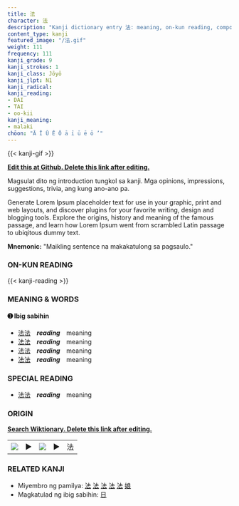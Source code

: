 ```yaml
---
title: 法
character: 法
description: "Kanji dictionary entry 法: meaning, on-kun reading, compounds, origin, related kanji"
content_type: kanji
featured_image: "/法.gif"
weight: 111
frequency: 111
kanji_grade: 9
kanji_strokes: 1
kanji_class: Jōyō
kanji_jlpt: N1
kanji_radical: 
kanji_reading: 
- DAI
- TAI
- oo-kii
kanji_meaning:
- malaki
chōon: "Ā Ī Ū Ē Ō ā ī ū ē ō ’"
---
```

[//]: # (Don't edit the line below. Kanji animated GIF code is automatically generated.)
{{< kanji-gif >}}

[//]: # (Edit below this line.)

**[Edit this at Github. Delete this link after editing.](https://github.com/tim0g/tim/tree/main/content/kanji/法/index.md)**

Magsulat dito ng introduction tungkol sa kanji. Mga opinions, impressions, suggestions, trivia, ang kung ano-ano pa.

Generate Lorem Ipsum placeholder text for use in your graphic, print and web layouts, and discover plugins for your favorite writing, design and blogging tools. Explore the origins, history and meaning of the famous passage, and learn how Lorem Ipsum went from scrambled Latin passage to ubiqitous dummy text.
 
**Mnemonic:** "Maikling sentence na makakatulong sa pagsaulo."

### ON-KUN READING

[//]: # (Don't edit the line below. ON-KUN READING code is automatically generated.)
{{< kanji-reading >}}

### MEANING & WORDS

#### ➊ **Ibig sabihin**
  - [法](../法)[法](../法)　***reading***　meaning
  - [法](../法)[法](../法)　***reading***　meaning
  - [法](../法)[法](../法)　***reading***　meaning
  - [法](../法)[法](../法)　***reading***　meaning

### SPECIAL READING
  - [法](../法)[法](../法)　***reading***　meaning

### ORIGIN

**[Search Wiktionary. Delete this link after editing.](https://wiktionary.org/wiki/法)**
<table class="kanji-table"><tr><td>
<img src="60px-法-bronze.svg.png">
</td><td>▶</td><td>
<img src="60px-法-oracle.svg.png">
</td><td>▶</td>
<td class="kanji-origin">法</td>
</tr></table>

### RELATED KANJI
- Miyembro ng pamilya: [法](../法) [法](../法) [法](../法) [法](../法) [法](../法) [娘](../娘)
- Magkatulad ng ibig sabihin: [日](../日)
